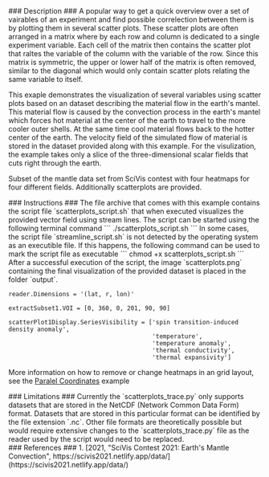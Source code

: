 <div id="description" outline_label="Description" outline_indent="0" markdown="1">
### Description ###
A popular way to get a quick overview over a set of vairables of an experiment and find possible correlection between them is by plotting them in several scatter plots.
These scatter plots are often arranged in a matrix where by each row and column is dedicated to a single experiment variable.
Each cell of the matrix then contains the scatter plot that raltes the variable of the column with the variable of the row.
Since this matrix is symmetric, the upper or lower half of the matrix is often removed, similar to the diagonal which would only contain scatter plots relating the same variable to itself.

This exaple demonstrates the visualization of several variables using scatter plots based on an dataset describing the material flow in the earth's mantel.
This material flow is caused by the convection process in the earth's mantel which forces hot material at the center of the earth to travel to the more cooler outer shells.
At the same time cool material flows back to the hotter center of the earth.
The velocity field of the simulated flow of material is stored in the dataset provided along with this example.
For the visulization, the example takes only a slice of the three-dimensional scalar fields that cuts right through the earth.





Subset of the mantle data set from SciVis contest with four heatmaps for four different fields. Additionally scatterplots are provided.

</div>
<div id="instructions" outline_label="Instructions" outline_indent="0" markdown="1">
### Instructions ###
The file archive that comes with this example contains the script file `scatterplots_script.sh` that when executed visualizes the provided vector field using stream lines.
The script can be started using the following terminal command
```
./scatterplots_script.sh
```
In some cases, the script file `streamline_script.sh` is not detected by the operating system as an executible file.
If this happens, the following command can be used to mark the script file as executable
```
chmod +x scatterplots_script.sh
```
After a successful execution of the script, the image `scatterplots.png` containing the final visualization of the provided dataset is placed in the folder `output`. 



```
reader.Dimensions = '(lat, r, lon)'
```



```
extractSubset1.VOI = [0, 360, 0, 201, 90, 90]
```

```
scatterPlot1Display.SeriesVisibility = ['spin transition-induced density anomaly', 
                                        'temperature', 
                                        'temperature anomaly', 
                                        'thermal conductivity', 
                                        'thermal expansivity']
```

More information on how to remove or change heatmaps in an grid layout, see the <a href="/visualization?name=Parallel Coordinates">Paralel Coordinates</a> example

</div>
<div id="limitations" outline_label="Limitations" outline_indent="0" markdown="1">
### Limitations ###
Currently the `scatterplots_trace.py` only supports datasets that are stored in the NetCDF (Network Common Data Form) format.
Datasets that are stored in this particular format can be identified by the file extension `.nc`.
Other file formats are theoretically possible but would require extensive changes to the `scatterplots_trace.py` file as the reader used by the script would need to be replaced.
</div>
<div id="references" outline_label="References" outline_indent="0" markdown="1">
### References ###
1. [<span id="reference_dataset">2021, "SciVis Contest 2021: Earth's Mantle Convection", https://scivis2021.netlify.app/data/</span>](https://scivis2021.netlify.app/data/)
</div>